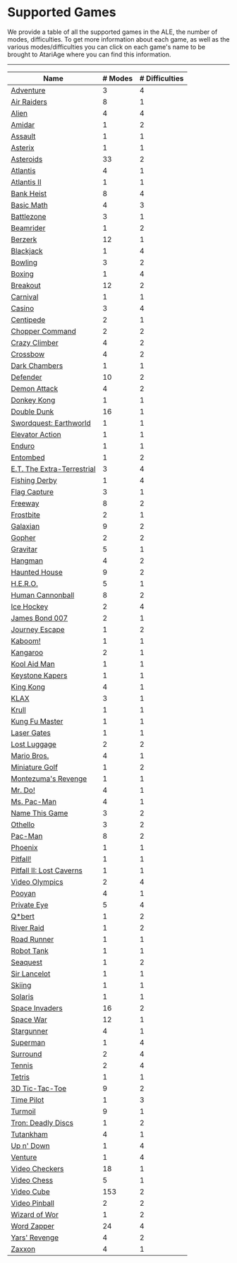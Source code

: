 # Supported Games

We provide a table of all the supported games in the ALE, the number of modes, difficulties. To get more information about each game, as well as the various modes/difficulties you can click on each game's name to be brought to AtariAge where you can find this information.

----

| Name | # Modes | # Difficulties |
| ---- | ------- | ------------- |
| [Adventure](https://atariage.com/software_page.php?SystemID=2600&SoftwareLabelID=1) | 3 | 4 |
| [Air Raiders](https://atariage.com/software_page.php?SystemID=2600&SoftwareLabelID=5) | 8 | 1 |
| [Alien](https://atariage.com/software_page.php?SystemID=2600&SoftwareLabelID=984) | 4 | 4 |
| [Amidar](https://atariage.com/software_page.php?SystemID=2600&SoftwareLabelID=973) | 1 | 2 |
| [Assault](https://atariage.com/software_page.php?SystemID=2600&SoftwareLabelID=1005) | 1 | 1 |
| [Asterix](https://atariage.com/software_page.php?SystemID=2600&SoftwareLabelID=1965) | 1 | 1 |
| [Asteroids](https://atariage.com/software_page.php?SystemID=2600&SoftwareLabelID=906) | 33 | 2 |
| [Atlantis](https://atariage.com/software_page.php?SystemID=2600&SoftwareLabelID=10) | 4 | 1 |
| [Atlantis II](https://atariage.com/software_page.php?SystemID=2600&SoftwareLabelID=1037) | 1 | 1 |
| [Bank Heist](https://atariage.com/software_page.php?SystemID=2600&SoftwareLabelID=1008) | 8 | 4 |
| [Basic Math](https://atariage.com/software_page.php?SystemID=2600&SoftwareLabelID=989) | 4 | 3 |
| [Battlezone](https://atariage.com/software_page.php?SystemID=2600&SoftwareLabelID=22) | 3 | 1 |
| [Beamrider](https://atariage.com/software_page.php?SystemID=2600&SoftwareLabelID=23) | 1 | 2 |
| [Berzerk](https://atariage.com/software_page.php?SystemID=2600&SoftwareLabelID=910) | 12 | 1 |
| [Blackjack](https://atariage.com/software_page.php?SystemID=2600&SoftwareLabelID=904) | 1 | 4 |
| [Bowling](https://atariage.com/software_page.php?SystemID=2600&SoftwareLabelID=42) | 3 | 2 |
| [Boxing](https://atariage.com/software_page.php?SystemID=2600&SoftwareLabelID=45) | 1 | 4 |
| [Breakout](https://atariage.com/software_page.php?SystemID=2600&SoftwareLabelID=52) | 12 | 2 |
| [Carnival](https://atariage.com/software_page.php?SystemID=2600&SoftwareLabelID=957) | 1 | 1 |
| [Casino](https://atariage.com/software_page.php?SystemID=2600&SoftwareLabelID=913) | 3 | 4 |
| [Centipede](https://atariage.com/software_page.php?SystemID=2600&SoftwareLabelID=71) | 2 | 1 |
| [Chopper Command](https://atariage.com/software_page.php?SystemID=2600&SoftwareLabelID=80) | 2 | 2 |
| [Crazy Climber](https://atariage.com/software_page.php?SystemID=2600&SoftwareLabelID=113) | 4 | 2 |
| [Crossbow](https://atariage.com/software_page.php?SystemID=2600&SoftwareLabelID=115) | 4 | 2 |
| [Dark Chambers](https://atariage.com/software_page.php?SystemID=2600&SoftwareLabelID=122) | 1 | 1 |
| [Defender](https://atariage.com/software_page.php?SystemID=2600&SoftwareLabelID=128) | 10 | 2 |
| [Demon Attack](https://atariage.com/software_page.php?SystemID=2600&SoftwareLabelID=134) | 4 | 2 |
| [Donkey Kong](https://atariage.com/software_page.php?SystemID=2600&SoftwareLabelID=149) | 1 | 1 |
| [Double Dunk](https://atariage.com/software_page.php?SystemID=2600&SoftwareLabelID=153) | 16 | 1 |
| [Swordquest: Earthworld](https://atariage.com/software_page.php?SystemID=2600&SoftwareLabelID=541) | 1 | 1 |
| [Elevator Action](https://atariage.com/software_page.php?SystemID=2600&SoftwareLabelID=1131) | 1 | 1 |
| [Enduro](https://atariage.com/software_page.php?SystemID=2600&SoftwareLabelID=163) | 1 | 1 |
| [Entombed](https://atariage.com/software_page.php?SystemID=2600&SoftwareLabelID=165) | 1 | 2 |
| [E.T. The Extra-Terrestrial](https://atariage.com/software_page.php?SystemID=2600&SoftwareLabelID=157) | 3 | 4 |
| [Fishing Derby](https://atariage.com/software_page.php?SystemID=2600&SoftwareLabelID=182) | 1 | 4 |
| [Flag Capture](https://atariage.com/software_page.php?SystemID=2600&SoftwareLabelID=183) | 3 | 1 |
| [Freeway](https://atariage.com/software_page.php?SystemID=2600&SoftwareLabelID=192) | 8 | 2 |
| [Frostbite](https://atariage.com/software_page.php?SystemID=2600&SoftwareLabelID=199) | 2 | 1 |
| [Galaxian](https://atariage.com/software_page.php?SystemID=2600&SoftwareLabelID=918) | 9 | 2 |
| [Gopher](https://atariage.com/software_page.php?SystemID=2600&SoftwareLabelID=217) | 2 | 2 |
| [Gravitar](https://atariage.com/software_page.php?SystemID=2600&SoftwareLabelID=222) | 5 | 1 |
| [Hangman](https://atariage.com/software_page.php?SystemID=2600&SoftwareLabelID=230) | 4 | 2 |
| [Haunted House](https://atariage.com/software_page.php?SystemID=2600&SoftwareLabelID=233) | 9 | 2 |
| [H.E.R.O.](https://atariage.com/software_page.php?SystemID=2600&SoftwareLabelID=228) | 5 | 1 |
| [Human Cannonball](https://atariage.com/software_page.php?SystemID=2600&SoftwareLabelID=237) | 8 | 2 |
| [Ice Hockey](https://atariage.com/software_page.php?SystemID=2600&SoftwareLabelID=241) | 2 | 4 |
| [James Bond 007](https://atariage.com/software_page.php?SystemID=2600&SoftwareLabelID=250) | 2 | 1 |
| [Journey Escape](https://atariage.com/software_page.php?SystemID=2600&SoftwareLabelID=252) | 1 | 2 |
| [Kaboom!](https://atariage.com/software_page.php?SystemID=2600&SoftwareLabelID=257) | 1 | 1 |
| [Kangaroo](https://atariage.com/software_page.php?SystemID=2600&SoftwareLabelID=894) | 2 | 1 |
| [Kool Aid Man](https://atariage.com/software_page.php?SystemID=2600&SoftwareLabelID=266) | 1 | 1 |
| [Keystone Kapers](https://atariage.com/software_page.php?SystemID=2600&SoftwareLabelID=261) | 1 | 1 |
| [King Kong](https://atariage.com/software_page.php?SystemID=2600&SoftwareLabelID=265) | 4 | 1 |
| [KLAX](https://atariage.com/software_page.php?SystemID=2600&SoftwareLabelID=1130) | 3 | 1 |
| [Krull](https://atariage.com/software_page.php?SystemID=2600&SoftwareLabelID=267) | 1 | 1 |
| [Kung Fu Master](https://atariage.com/software_page.php?SystemID=2600&SoftwareLabelID=268) | 1 | 1 |
| [Laser Gates](https://atariage.com/software_page.php?SystemID=2600&SoftwareLabelID=271) | 1 | 1 |
| [Lost Luggage](https://atariage.com/software_page.php?SystemID=2600&SoftwareLabelID=276) | 2 | 2 |
| [Mario Bros.](https://atariage.com/software_page.php?SystemID=2600&SoftwareLabelID=1047) | 4 | 1 |
| [Miniature Golf](https://atariage.com/software_page.php?SystemID=2600&SoftwareLabelID=305) | 1 | 2 |
| [Montezuma's Revenge](https://atariage.com/software_page.php?SystemID=2600&SoftwareLabelID=310) | 1 | 1 |
| [Mr. Do!](https://atariage.com/software_page.php?SystemID=2600&SoftwareLabelID=318) | 4 | 1 |
| [Ms. Pac-Man](https://atariage.com/software_page.php?SystemID=2600&SoftwareLabelID=924) | 4 | 1 |
| [Name This Game](https://atariage.com/software_page.php?SystemID=2600&SoftwareLabelID=323) | 3 | 2 |
| [Othello](https://atariage.com/software_page.php?SystemID=2600&SoftwareLabelID=931) | 3 | 2 |
| [Pac-Man](https://atariage.com/software_page.php?SystemID=2600&SoftwareLabelID=1031) | 8 | 2 |
| [Phoenix](https://atariage.com/software_page.php?SystemID=2600&SoftwareLabelID=925) | 1 | 1 |
| [Pitfall!](https://atariage.com/software_page.php?SystemID=2600&SoftwareLabelID=360) | 1 | 1 |
| [Pitfall II: Lost Caverns](https://atariage.com/software_page.php?SystemID=2600&SoftwareLabelID=359) | 1 | 1 |
| [Video Olympics](https://atariage.com/software_page.php?SystemID=2600&SoftwareLabelID=942) | 2 | 4 |
| [Pooyan](https://atariage.com/software_page.php?SystemID=2600&SoftwareLabelID=372) | 4 | 1 |
| [Private Eye](https://atariage.com/software_page.php?SystemID=2600&SoftwareLabelID=376) | 5 | 4 |
| [Q*bert](https://atariage.com/software_page.php?SystemID=2600&SoftwareLabelID=377) | 1 | 2 |
| [River Raid](https://atariage.com/software_page.php?SystemID=2600&SoftwareLabelID=409) | 1 | 2 |
| [Road Runner](https://atariage.com/software_page.php?SystemID=2600&SoftwareLabelID=412) | 1 | 1 |
| [Robot Tank](https://atariage.com/software_page.php?SystemID=2600&SoftwareLabelID=415) | 1 | 1 |
| [Seaquest](https://atariage.com/software_page.php?SystemID=2600&SoftwareLabelID=424) | 1 | 2 |
| [Sir Lancelot](https://atariage.com/software_page.php?SystemID=2600&SoftwareLabelID=431) | 1 | 1 |
| [Skiing](https://atariage.com/software_page.php?SystemID=2600&SoftwareLabelID=434) | 1 | 1 |
| [Solaris](https://atariage.com/software_page.php?SystemID=2600&SoftwareLabelID=450) | 1 | 1 |
| [Space Invaders](https://atariage.com/software_page.php?SystemID=2600&SoftwareLabelID=459) | 16 | 2 |
| [Space War](https://atariage.com/software_page.php?SystemID=2600&SoftwareLabelID=469) | 12 | 1 |
| [Stargunner](https://atariage.com/software_page.php?SystemID=2600&SoftwareLabelID=506) | 4 | 1 |
| [Superman](https://atariage.com/software_page.php?SystemID=2600&SoftwareLabelID=941) | 1 | 4 |
| [Surround](https://atariage.com/software_page.php?SystemID=2600&SoftwareLabelID=535) | 2 | 4 |
| [Tennis](https://atariage.com/software_page.php?SystemID=2600&SoftwareLabelID=555) | 2 | 4 |
| [Tetris](https://atariage.com/software_page.php?SystemID=2600&SoftwareLabelID=1931) | 1 | 1 |
| [3D Tic-Tac-Toe](https://atariage.com/software_page.php?SystemID=2600&SoftwareLabelID=521) | 9 | 2 |
| [Time Pilot](https://atariage.com/software_page.php?SystemID=2600&SoftwareLabelID=559) | 1 | 3 |
| [Turmoil](https://atariage.com/software_page.php?SystemID=2600&SoftwareLabelID=571) | 9 | 1 |
| [Tron: Deadly Discs](https://atariage.com/software_page.php?SystemID=2600&SoftwareLabelID=569) | 1 | 2 |
| [Tutankham](https://atariage.com/software_page.php?SystemID=2600&SoftwareLabelID=572) | 4 | 1 |
| [Up n' Down](https://atariage.com/software_page.php?SystemID=2600&SoftwareLabelID=574) | 1 | 4 |
| [Venture](https://atariage.com/software_page.php?SystemID=2600&SoftwareLabelID=576) | 1 | 4 |
| [Video Checkers](https://atariage.com/software_page.php?SystemID=2600&SoftwareLabelID=578) | 18 | 1 |
| [Video Chess](https://atariage.com/software_page.php?SystemID=2600&SoftwareLabelID=580) | 5 | 1 |
| [Video Cube](https://atariage.com/software_page.php?SystemID=2600&SoftwareLabelID=974) | 153 | 2 |
| [Video Pinball](https://atariage.com/software_page.php?SystemID=2600&SoftwareLabelID=945) | 2 | 2 |
| [Wizard of Wor](https://atariage.com/software_page.php?SystemID=2600&SoftwareLabelID=598) | 1 | 2 |
| [Word Zapper](https://atariage.com/software_page.php?SystemID=2600&SoftwareLabelID=599) | 24 | 4 |
| [Yars' Revenge](https://atariage.com/software_page.php?SystemID=2600&SoftwareLabelID=603) | 4 | 2 |
| [Zaxxon](https://atariage.com/software_page.php?SystemID=2600&SoftwareLabelID=606) | 4 | 1 |